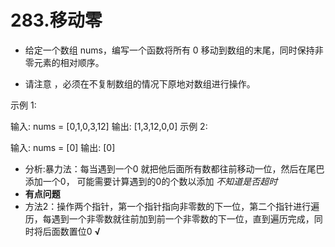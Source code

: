 # 283.移动零
- 给定一个数组 nums，编写一个函数将所有 0 移动到数组的末尾，同时保持非零元素的相对顺序。

- 请注意 ，必须在不复制数组的情况下原地对数组进行操作。

 示例 1:

输入: nums = [0,1,0,3,12]
输出: [1,3,12,0,0]
示例 2:

输入: nums = [0]
输出: [0]

- 分析:暴力法：每当遇到一个0 就把他后面所有数都往前移动一位，然后在尾巴添加一个0， 可能需要计算遇到的0的个数以添加 *不知道是否超时*
- **有点问题**
- 方法2：操作两个指针，第一个指针指向非零数的下一位，第二个指针进行遍历，每遇到一个非零数就往前加到前一个非零数的下一位，直到遍历完成，同时将后面数置位0 **√**
  
